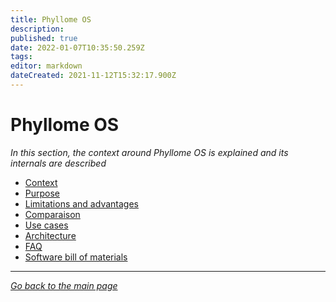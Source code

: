 ```yaml
---
title: Phyllome OS
description: 
published: true
date: 2022-01-07T10:35:50.259Z
tags: 
editor: markdown
dateCreated: 2021-11-12T15:32:17.900Z
---
```


# Phyllome OS

*In this section, the context around Phyllome OS is explained and its internals are described* 

* [Context](/phyllomeos/context)
* [Purpose](/phyllomeos/purpose)
* [Limitations and advantages](/phyllomeos/cons-and-pros)
* [Comparaison](/phyllomeos/comparaison)
* [Use cases](/phyllomeos/use-cases)
* [Architecture](/phyllomeos/architecture)
* [FAQ](/phyllomeos/FAQ)
* [Software bill of materials](/phyllomeos/sbom)

---

*[Go back to the main page](https://wiki.phyllo.me/)*